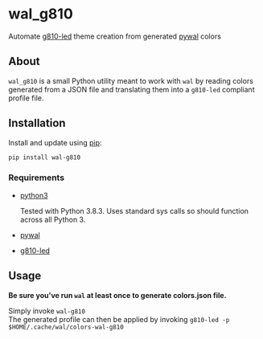 # wal_g810

Automate [g810-led](https://github.com/MatMoul/g810-led) theme creation from generated [pywal](https://github.com/dylanaraps/pywal) colors

## About

`wal_g810` is a small Python utility meant to work with `wal` by reading colors generated from a JSON file and translating them into a `g810-led` compliant profile file.

## Installation

Install and update using [pip](https://pip.pypa.io/en/stable/quickstart/):  

```bash
pip install wal-g810
```

### Requirements

* [python3](https://www.python.org/)

    Tested with Python 3.8.3. Uses standard sys calls so should function across all Python 3.

* [pywal](https://github.com/dylanaraps/pywal)

* [g810-led](https://github.com/MatMoul/g810-led)

## Usage

**Be sure you've run `wal` at least once to generate colors.json file.**

Simply invoke `wal-g810`  
The generated profile can then be applied by invoking `g810-led -p $HOME/.cache/wal/colors-wal-g810`

